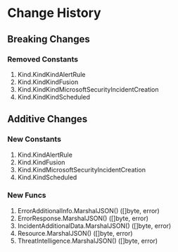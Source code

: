 # Change History

## Breaking Changes

### Removed Constants

1. Kind.KindKindAlertRule
1. Kind.KindKindFusion
1. Kind.KindKindMicrosoftSecurityIncidentCreation
1. Kind.KindKindScheduled

## Additive Changes

### New Constants

1. Kind.KindAlertRule
1. Kind.KindFusion
1. Kind.KindMicrosoftSecurityIncidentCreation
1. Kind.KindScheduled

### New Funcs

1. ErrorAdditionalInfo.MarshalJSON() ([]byte, error)
1. ErrorResponse.MarshalJSON() ([]byte, error)
1. IncidentAdditionalData.MarshalJSON() ([]byte, error)
1. Resource.MarshalJSON() ([]byte, error)
1. ThreatIntelligence.MarshalJSON() ([]byte, error)
